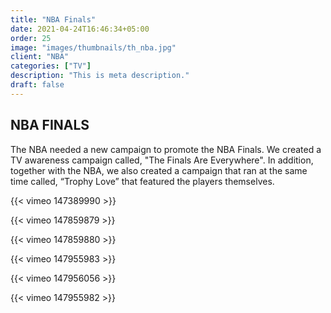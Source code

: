 ```yaml
---
title: "NBA Finals"
date: 2021-04-24T16:46:34+05:00
order: 25
image: "images/thumbnails/th_nba.jpg"
client: "NBA"
categories: ["TV"]
description: "This is meta description."
draft: false
---
```


## NBA FINALS

The NBA needed a new campaign to promote the NBA Finals. We created a TV awareness campaign called, "The Finals Are Everywhere". In addition, together with the NBA, we also created a campaign that ran at the same time called, “Trophy Love” that featured the players themselves.

{{< vimeo 147389990 >}}

{{< vimeo 147859879 >}}

{{< vimeo 147859880 >}}

{{< vimeo 147955983 >}}

{{< vimeo 147956056 >}}

{{< vimeo 147955982 >}}

